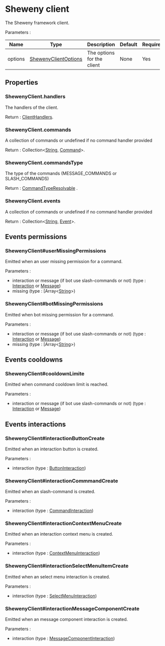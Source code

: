 # Sheweny client

The Sheweny framework client.

Parameters :

| Name    | Type                                                      | Description                | Default | Required |
| ------- | --------------------------------------------------------- | -------------------------- | ------- | -------- |
| options | [ShewenyClientOptions](./typedef/ShewenyClientOptions.md) | The options for the client | None    | Yes      |

## Properties

### ShewenyClient.handlers

The handlers of the client.

Return : [ClientHandlers](./typedef/ClientHandlers.md).

### ShewenyClient.commands

A collection of commands or undefined if no command handler provided

Return : Collection\<[String](https://developer.mozilla.org/en-US/docs/Web/JavaScript/Reference/Global_Objects/String), [Command](./Command.md)>.

### ShewenyClient.commandsType

The type of the commands (MESSAGE_COMMANDS or SLASH_COMMANDS)

Return : [CommandTypeResolvable](./typedef/CommandTypeResolvable.md) .

### ShewenyClient.events

A collection of commands or undefined if no command handler provided

Return : Collection\<[String](https://developer.mozilla.org/en-US/docs/Web/JavaScript/Reference/Global_Objects/String), [Event](./Event.md)>.

## Events permissions

### ShewenyClient#userMissingPermissions

Emitted when an user missing permission for a command.

Parameters :

- interaction or message (if bot use slash-commands or not) (type : [Interaction](https://discord.js.org/#/docs/main/stable/class/Interaction) or [Message](https://discord.js.org/#/docs/main/stable/class/Message))
- missing (type : [Array\<[String](https://developer.mozilla.org/en-US/docs/Web/JavaScript/Reference/Global_Objects/String)>)

### ShewenyClient#botMissingPermissions

Emitted when bot missing permission for a command.

Parameters :

- interaction or message (if bot use slash-commands or not) (type : [Interaction](https://discord.js.org/#/docs/main/stable/class/Interaction) or [Message](https://discord.js.org/#/docs/main/stable/class/Message))
- missing (type : [Array\<[String](https://developer.mozilla.org/en-US/docs/Web/JavaScript/Reference/Global_Objects/String)>)

## Events cooldowns

### ShewenyClient#cooldownLimite

Emitted when command cooldown limit is reached.

Parameters :

- interaction or message (if bot use slash-commands or not) (type : [Interaction](https://discord.js.org/#/docs/main/stable/class/Interaction) or [Message](https://discord.js.org/#/docs/main/stable/class/Message))

## Events interactions

### ShewenyClient#interactionButtonCreate

Emitted when an interaction button is created.

Parameters :

- interaction (type : [ButtonInteraction](https://discord.js.org/#/docs/main/stable/class/ButtonInteraction))

### ShewenyClient#interactionCommmandCreate

Emitted when an slash-command is created.

Parameters :

- interaction (type : [CommandInteraction](https://discord.js.org/#/docs/main/stable/class/CommandInteraction))

### ShewenyClient#interactionContextMenuCreate

Emitted when an interaction context menu is created.

Parameters :

- interaction (type : [ContextMenuInteraction](https://discord.js.org/#/docs/main/stable/class/ContextMenuInteraction))

### ShewenyClient#interactionSelectMenuItemCreate

Emitted when an select menu interaction is created.

Parameters :

- interaction (type : [SelectMenuInteraction](https://discord.js.org/#/docs/main/stable/class/SelectMenuInteraction))

### ShewenyClient#interactionMessageComponentCreate

Emitted when an message component interaction is created.

Parameters :

- interaction (type : [MessageComponentInteraction](https://discord.js.org/#/docs/main/stable/class/MessageComponentInteraction))
